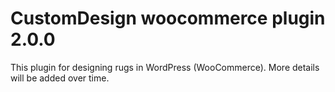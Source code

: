 # CustomDesign woocommerce plugin 2.0.0
This plugin for designing rugs in WordPress (WooCommerce).
More details will be added over time.
